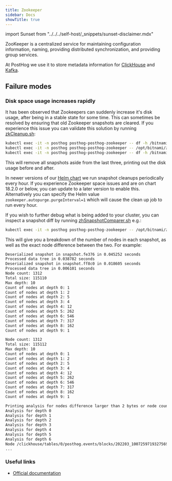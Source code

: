 ```yaml
---
title: Zookeeper
sidebar: Docs
showTitle: true
---
```


import Sunset from "../../../self-host/\_snippets/sunset-disclaimer.mdx"

<Sunset />

ZooKeeper is a centralized service for maintaining configuration information, naming,
providing distributed synchronization, and providing group services.

At PostHog we use it to store metadata information for [ClickHouse](./clickhouse)
and [Kafka](./kafka).

## Failure modes

### Disk space usage increases rapidly

It has been observed that Zookeepers can suddenly increase it's disk usage, after
being in a stable state for some time. This can sometimes be resolved by ensuring
that old Zookeeper snapshots are cleared. If you experience this issue you can
validate this solution by running [zkCleanup.sh](https://github.com/apache/zookeeper/blob/master/zookeeper-docs/src/main/resources/markdown/zookeeperTools.md#zkCleanup):

```bash
kubectl exec -it -n posthog posthog-posthog-zookeeper -- df -h /bitnami/zookeeper
kubectl exec -it -n posthog posthog-posthog-zookeeper -- /opt/bitnami/zookeeper/bin/zkCleanup.sh -n 3
kubectl exec -it -n posthog posthog-posthog-zookeeper -- df -h /bitnami/zookeeper
```

This will remove all snapshots aside from the last three, printing out the disk
usage before and after.

In newer versions of our [Helm chart](https://github.com/PostHog/charts-clickhouse) we
run snapshot cleanups periodically every hour. If you experience Zookeeper space issues
and are on chart 18.2.0 or below, you can update to a later version to enable this.
Alternatively you can specify the Helm value `zookeeper.autopurge.purgeInterval=1` which
will cause the clean up job to run every hour.

If you wish to further debug what is being added to your cluster, you can inspect
a snapshot diff by running [zhSnapshotComparer.sh](https://github.com/apache/zookeeper/blob/master/zookeeper-docs/src/main/resources/markdown/zookeeperTools.md#zkSnapshotComparer) e.g.:

```bash
kubectl exec -it -n posthog posthog-posthog-zookeeper -- /opt/bitnami/zookeeper/bin/zkSnapshotComparer.sh -l /bitnami/zookeeper/data/version-2/snapshot.fe376 -r /bitnami/zookeeper/data/version-2/snapshot.ff8c0 -b 2 -n 1
```

This will give you a breakdown of the number of nodes in each snapshot, as well as
the exact node difference between the two. For example:

```bash
Deserialized snapshot in snapshot.fe376 in 0.045252 seconds
Processed data tree in 0.038782 seconds
Deserialized snapshot in snapshot.ff8c0 in 0.018605 seconds
Processed data tree in 0.006101 seconds
Node count: 1312
Total size: 115110
Max depth: 10
Count of nodes at depth 0: 1
Count of nodes at depth 1: 2
Count of nodes at depth 2: 5
Count of nodes at depth 3: 4
Count of nodes at depth 4: 12
Count of nodes at depth 5: 262
Count of nodes at depth 6: 546
Count of nodes at depth 7: 317
Count of nodes at depth 8: 162
Count of nodes at depth 9: 1

Node count: 1312
Total size: 115112
Max depth: 10
Count of nodes at depth 0: 1
Count of nodes at depth 1: 2
Count of nodes at depth 2: 5
Count of nodes at depth 3: 4
Count of nodes at depth 4: 12
Count of nodes at depth 5: 262
Count of nodes at depth 6: 546
Count of nodes at depth 7: 317
Count of nodes at depth 8: 162
Count of nodes at depth 9: 1

Printing analysis for nodes difference larger than 2 bytes or node count difference larger than 1.
Analysis for depth 0
Analysis for depth 1
Analysis for depth 2
Analysis for depth 3
Analysis for depth 4
Analysis for depth 5
Analysis for depth 6
Node /clickhouse/tables/0/posthog.events/blocks/202203_10072597193275699042_5516746108958885708 found only in right tree. Descendant size: 20. Descendant count: 0
...
```

### Useful links

-   [Official documentation](https://zookeeper.apache.org/doc/current/)
